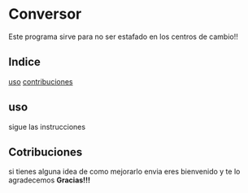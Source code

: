 # Conversor

Este programa sirve para no ser estafado en los centros de cambio!!

## Indice
[uso](#uso)
[contribuciones](#contribuciones)
## uso
sigue las instrucciones
## Cotribuciones
si tienes alguna idea de como mejorarlo envia eres bienvenido y te lo agradecemos
**Gracias!!!**
